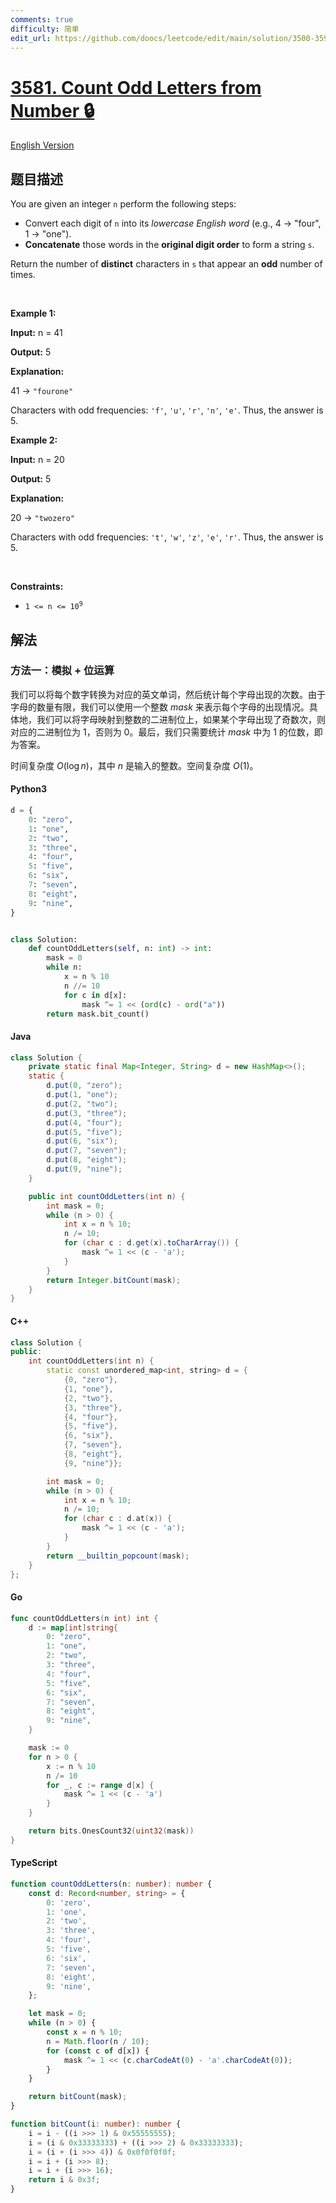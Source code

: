 ```yaml
---
comments: true
difficulty: 简单
edit_url: https://github.com/doocs/leetcode/edit/main/solution/3500-3599/3581.Count%20Odd%20Letters%20from%20Number/README.md
---
```


<!-- problem:start -->

# [3581. Count Odd Letters from Number 🔒](https://leetcode.cn/problems/count-odd-letters-from-number)

[English Version](/solution/3500-3599/3581.Count%20Odd%20Letters%20from%20Number/README_EN.md)

## 题目描述

<!-- description:start -->

<p>You are given an integer <code>n</code> perform the following steps:</p>

<ul>
	<li>Convert each digit of <code>n</code> into its <em>lowercase English word</em> (e.g., 4 &rarr; &quot;four&quot;, 1 &rarr; &quot;one&quot;).</li>
	<li><strong>Concatenate</strong> those words in the <strong>original digit order</strong> to form a string <code>s</code>.</li>
</ul>

<p>Return the number of <strong>distinct</strong> characters in <code>s</code> that appear an <strong>odd</strong> number of times.</p>

<p>&nbsp;</p>
<p><strong class="example">Example 1:</strong></p>

<div class="example-block">
<p><strong>Input:</strong> <span class="example-io">n = 41</span></p>

<p><strong>Output:</strong> <span class="example-io">5</span></p>

<p><strong>Explanation:</strong></p>

<p>41 &rarr; <code>&quot;fourone&quot;</code></p>

<p>Characters with odd frequencies: <code>&#39;f&#39;</code>, <code>&#39;u&#39;</code>, <code>&#39;r&#39;</code>, <code>&#39;n&#39;</code>, <code>&#39;e&#39;</code>. Thus, the answer is 5.</p>
</div>

<p><strong class="example">Example 2:</strong></p>

<div class="example-block">
<p><strong>Input:</strong> <span class="example-io">n = 20</span></p>

<p><strong>Output:</strong> <span class="example-io">5</span></p>

<p><strong>Explanation:</strong></p>

<p>20 &rarr; <code>&quot;twozero&quot;</code></p>

<p>Characters with odd frequencies: <code>&#39;t&#39;</code>, <code>&#39;w&#39;</code>, <code>&#39;z&#39;</code>, <code>&#39;e&#39;</code>, <code>&#39;r&#39;</code>. Thus, the answer is 5.</p>
</div>

<p>&nbsp;</p>
<p><strong>Constraints:</strong></p>

<ul>
	<li><code>1 &lt;= n &lt;= 10<sup>9</sup></code></li>
</ul>

<!-- description:end -->

## 解法

<!-- solution:start -->

### 方法一：模拟 + 位运算

我们可以将每个数字转换为对应的英文单词，然后统计每个字母出现的次数。由于字母的数量有限，我们可以使用一个整数 $\textit{mask}$ 来表示每个字母的出现情况。具体地，我们可以将字母映射到整数的二进制位上，如果某个字母出现了奇数次，则对应的二进制位为 1，否则为 0。最后，我们只需要统计 $\textit{mask}$ 中为 1 的位数，即为答案。

时间复杂度 $O(\log n)$，其中 $n$ 是输入的整数。空间复杂度 $O(1)$。

<!-- tabs:start -->

#### Python3

```python
d = {
    0: "zero",
    1: "one",
    2: "two",
    3: "three",
    4: "four",
    5: "five",
    6: "six",
    7: "seven",
    8: "eight",
    9: "nine",
}


class Solution:
    def countOddLetters(self, n: int) -> int:
        mask = 0
        while n:
            x = n % 10
            n //= 10
            for c in d[x]:
                mask ^= 1 << (ord(c) - ord("a"))
        return mask.bit_count()
```

#### Java

```java
class Solution {
    private static final Map<Integer, String> d = new HashMap<>();
    static {
        d.put(0, "zero");
        d.put(1, "one");
        d.put(2, "two");
        d.put(3, "three");
        d.put(4, "four");
        d.put(5, "five");
        d.put(6, "six");
        d.put(7, "seven");
        d.put(8, "eight");
        d.put(9, "nine");
    }

    public int countOddLetters(int n) {
        int mask = 0;
        while (n > 0) {
            int x = n % 10;
            n /= 10;
            for (char c : d.get(x).toCharArray()) {
                mask ^= 1 << (c - 'a');
            }
        }
        return Integer.bitCount(mask);
    }
}
```

#### C++

```cpp
class Solution {
public:
    int countOddLetters(int n) {
        static const unordered_map<int, string> d = {
            {0, "zero"},
            {1, "one"},
            {2, "two"},
            {3, "three"},
            {4, "four"},
            {5, "five"},
            {6, "six"},
            {7, "seven"},
            {8, "eight"},
            {9, "nine"}};

        int mask = 0;
        while (n > 0) {
            int x = n % 10;
            n /= 10;
            for (char c : d.at(x)) {
                mask ^= 1 << (c - 'a');
            }
        }
        return __builtin_popcount(mask);
    }
};
```

#### Go

```go
func countOddLetters(n int) int {
	d := map[int]string{
		0: "zero",
		1: "one",
		2: "two",
		3: "three",
		4: "four",
		5: "five",
		6: "six",
		7: "seven",
		8: "eight",
		9: "nine",
	}

	mask := 0
	for n > 0 {
		x := n % 10
		n /= 10
		for _, c := range d[x] {
			mask ^= 1 << (c - 'a')
		}
	}

	return bits.OnesCount32(uint32(mask))
}
```

#### TypeScript

```ts
function countOddLetters(n: number): number {
    const d: Record<number, string> = {
        0: 'zero',
        1: 'one',
        2: 'two',
        3: 'three',
        4: 'four',
        5: 'five',
        6: 'six',
        7: 'seven',
        8: 'eight',
        9: 'nine',
    };

    let mask = 0;
    while (n > 0) {
        const x = n % 10;
        n = Math.floor(n / 10);
        for (const c of d[x]) {
            mask ^= 1 << (c.charCodeAt(0) - 'a'.charCodeAt(0));
        }
    }

    return bitCount(mask);
}

function bitCount(i: number): number {
    i = i - ((i >>> 1) & 0x55555555);
    i = (i & 0x33333333) + ((i >>> 2) & 0x33333333);
    i = (i + (i >>> 4)) & 0x0f0f0f0f;
    i = i + (i >>> 8);
    i = i + (i >>> 16);
    return i & 0x3f;
}
```

<!-- tabs:end -->

<!-- solution:end -->

<!-- problem:end -->
